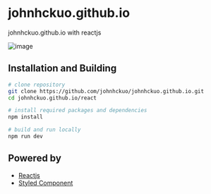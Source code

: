 # johnhckuo.github.io
johnhckuo.github.io with reactjs

![image](https://github.com/johnhckuo/johnhckuo.github.io/blob/master/react/cover.png)

## Installation and Building

```bash
# clone repository
git clone https://github.com/johnhckuo/johnhckuo.github.io.git
cd johnhckuo.github.io/react

# install required packages and dependencies
npm install

# build and run locally
npm run dev

```
## Powered by
- [Reactjs](https://reactjs.org/)
- [Styled Component](https://www.styled-components.com/)
